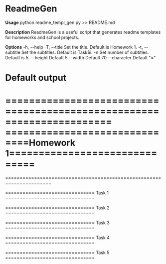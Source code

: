 # ReadmeGen

**Usage**
python readme_templ_gen.py >> README.md

**Description**
ReadmeGen is a useful script that generates readme templates for homeworks and school projects.

**Options**
  -h, --help 
  -T, --title
      Set the title. Default is Homework 1.
  -t, --subtitle
      Set the subtitles. Default is Task$i.
  -n
      Set number of subtitles. Default is 5.
  --height
      Default 5
  --width
      Default 70
  --character
      Default "="
  
**Default output**
======================================================================
======================================================================
==============================Homework 1==============================
======================================================================
======================================================================

=============================== Task 1 ===============================


=============================== Task 2 ===============================


=============================== Task 3 ===============================


=============================== Task 4 ===============================


=============================== Task 5 ===============================


